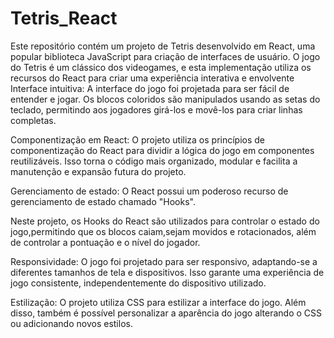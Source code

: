 # Tetris_React

Este repositório contém um projeto de Tetris desenvolvido em React, uma popular biblioteca JavaScript para criação de interfaces de usuário.
O jogo do Tetris é um clássico dos videogames, e esta implementação utiliza os recursos do React para criar uma experiência interativa e envolvente
Interface intuitiva: A interface do jogo foi projetada para ser fácil de entender e jogar. 
Os blocos coloridos são manipulados usando as setas do teclado, permitindo aos jogadores girá-los e movê-los para criar linhas completas.

Componentização em React: O projeto utiliza os princípios de componentização do React para dividir a lógica do jogo em componentes reutilizáveis. 
Isso torna o código mais organizado, modular e facilita a manutenção e expansão futura do projeto.

Gerenciamento de estado: O React possui um poderoso recurso de gerenciamento de estado chamado "Hooks". 

Neste projeto, os Hooks do React são utilizados para controlar o estado do jogo,permitindo que os blocos caiam,sejam movidos e rotacionados, 
além de controlar a pontuação e o nível do jogador.

Responsividade: O jogo foi projetado para ser responsivo, adaptando-se a diferentes tamanhos de tela e dispositivos.
Isso garante uma experiência de jogo consistente, independentemente do dispositivo utilizado.

Estilização: O projeto utiliza CSS para estilizar a interface do jogo.
Além disso, também é possível personalizar a aparência do jogo alterando o CSS ou adicionando novos estilos.
